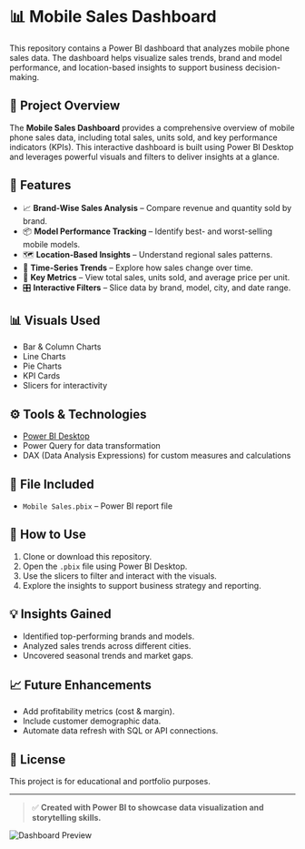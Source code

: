 # 📊 Mobile Sales Dashboard

This repository contains a Power BI dashboard that analyzes mobile phone sales data. The dashboard helps visualize sales trends, brand and model performance, and location-based insights to support business decision-making.

## 🚀 Project Overview

The **Mobile Sales Dashboard** provides a comprehensive overview of mobile phone sales data, including total sales, units sold, and key performance indicators (KPIs). This interactive dashboard is built using Power BI Desktop and leverages powerful visuals and filters to deliver insights at a glance.

## 🧩 Features

- 📈 **Brand-Wise Sales Analysis** – Compare revenue and quantity sold by brand.
- 📦 **Model Performance Tracking** – Identify best- and worst-selling mobile models.
- 🗺️ **Location-Based Insights** – Understand regional sales patterns.
- 📅 **Time-Series Trends** – Explore how sales change over time.
- 🧮 **Key Metrics** – View total sales, units sold, and average price per unit.
- 🎛️ **Interactive Filters** – Slice data by brand, model, city, and date range.

## 📊 Visuals Used

- Bar & Column Charts
- Line Charts
- Pie Charts
- KPI Cards
- Slicers for interactivity

## ⚙️ Tools & Technologies

- [Power BI Desktop](https://powerbi.microsoft.com/)
- Power Query for data transformation
- DAX (Data Analysis Expressions) for custom measures and calculations

## 📁 File Included

- `Mobile Sales.pbix` – Power BI report file

## 📌 How to Use

1. Clone or download this repository.
2. Open the `.pbix` file using Power BI Desktop.
3. Use the slicers to filter and interact with the visuals.
4. Explore the insights to support business strategy and reporting.

## 💡 Insights Gained

- Identified top-performing brands and models.
- Analyzed sales trends across different cities.
- Uncovered seasonal trends and market gaps.

## 📈 Future Enhancements

- Add profitability metrics (cost & margin).
- Include customer demographic data.
- Automate data refresh with SQL or API connections.

## 🧾 License

This project is for educational and portfolio purposes.

---

> ✅ **Created with Power BI to showcase data visualization and storytelling skills.**


![Dashboard Preview](dashboard-preview.png)
